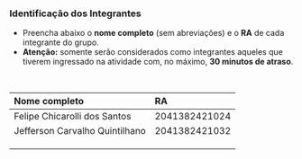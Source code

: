 
### Identificação dos Integrantes

- Preencha abaixo o **nome completo** (sem abreviações) e o **RA** de cada integrante do grupo.
- **Atenção:** somente serão considerados como integrantes aqueles que tiverem ingressado na atividade com, no máximo, **30 minutos de atraso**.

<br>

| Nome completo | RA |
|:--------------|:---|
|Felipe Chicarolli dos Santos|2041382421024|
|Jefferson Carvalho Quintilhano|2041382421032|
|                |     |
|                |     |
|                |     |
